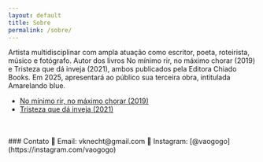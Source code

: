 ```yaml
---
layout: default
title: Sobre
permalink: /sobre/
---
```


Artista multidisciplinar com ampla atuação como escritor, poeta, roteirista, músico e fotógrafo. Autor dos livros No mínimo rir, no máximo chorar (2019) e Tristeza que dá inveja (2021), ambos publicados pela Editora Chiado Books. Em 2025, apresentará ao público sua terceira obra, intitulada Amarelando blue.
- [No mínimo rir, no máximo chorar (2019)](https://drive.google.com/drive/folders/1tB9WdHHQNyIbdG1NnoaQFsR1JrfUos7c?usp=drive_link)
- [Tristeza que dá inveja (2021)](https://drive.google.com/drive/folders/183VCjb-lOEEY17wD0DdkQGFDAxQyyg0u?usp=drive_link)


<br>
<br>
### Contato  
📧 Email: vknecht@gmail.com  
📸 Instagram: [@vaogogo](https://instagram.com/vaogogo)  
